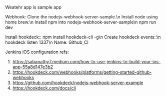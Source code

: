 Weatehr app is sample app

Webhook:
Clone the nodejs-webhook-server-sample.\n
Install node using home brew.\n
Install npm into nodejs-webhook-server-sample\n
npm run dev

Install hookdeck::
npm install hookdeck-cli -g\n
Create hookdeck events::\n
hookdeck listen 1337\n
Name: Github_CI

Jenkins iOS configuration refs:
1. https://sabapathy7.medium.com/how-to-use-jenkins-to-build-your-ios-app-55a8d147e3b2
2. https://hookdeck.com/webhooks/platforms/getting-started-github-webhooks
3. https://github.com/hookdeck/nodejs-webhook-server-example
4. https://hookdeck.com/docs/cli
